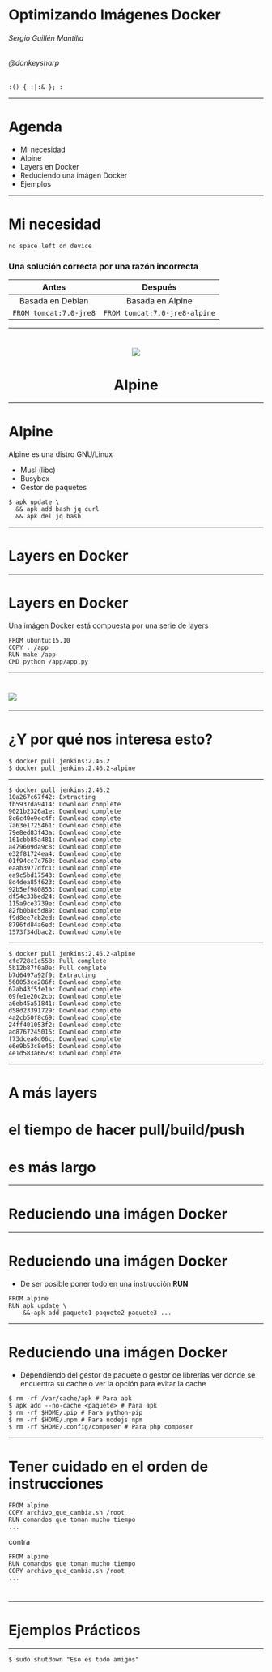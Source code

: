 # Optimizando Imágenes Docker
###### Sergio Guillén Mantilla
###### @donkeysharp

`:() { :|:& }; :`

---

<!-- 
TODO: 
para el público:
+ provisionar 10 servidores con docker instalado
+ tener descargado gitbash para windows por si acaso :)
+ dar acceso a los servidores

* Mi necesidad?
* alpine
  * musl
  * glibc
* Recordando los layers en Docker
* recomendaciones generales
  * encadenar cosas en run
  * borrar cache
  * imagenes base
* Creando Dockerfiles (debian, alpine)
  * caso python
  * cosas para postgresql  
  * caso java
-->
# Agenda
* Mi necesidad
* Alpine
* Layers en Docker
* Reduciendo una imágen Docker
* Ejemplos

---
# Mi necesidad

`no space left on device`

### Una solución correcta por una razón incorrecta

|Antes|Después|
|:-:|:-:|
| Basada en Debian | Basada en Alpine|
|`FROM tomcat:7.0-jre8`|`FROM tomcat:7.0-jre8-alpine`|


---
<center>

# ![](alpine.png)
<h1>Alpine</h1>

</center>

---
# Alpine
Alpine es una distro GNU/Linux

* Musl (libc)
* Busybox
* Gestor de paquetes

```
$ apk update \
  && apk add bash jq curl
  && apk del jq bash
```
---
# Layers en Docker

---
# Layers en Docker
<!--
https://docs.docker.com/engine/userguide/storagedriver/imagesandcontainers/#related-information
-->
Una imágen Docker está compuesta por una serie de layers
```
FROM ubuntu:15.10
COPY . /app
RUN make /app
CMD python /app/app.py
```

---
# ![](layers1.jpg)

---
# ¿Y por qué nos interesa esto?

 ```
 $ docker pull jenkins:2.46.2
 $ docker pull jenkins:2.46.2-alpine
 ```

---

```
$ docker pull jenkins:2.46.2
10a267c67f42: Extracting
fb5937da9414: Download complete 
9021b2326a1e: Download complete 
8c6c40e9ec4f: Download complete 
7a63e1725461: Download complete 
79e8ed83f43a: Download complete 
161cbb85a481: Download complete 
a479609da9c8: Download complete 
e32f81724ea4: Download complete 
01f94cc7c760: Download complete 
eaab3977dfc1: Download complete 
ea9c5bd17543: Download complete 
8d4dea85f623: Download complete 
92b5ef980853: Download complete 
df54c33bed24: Download complete 
115a9ce3739e: Download complete 
82fb0b8c5d89: Download complete 
f9d8ee7cb2ed: Download complete 
8796fd84a6ed: Download complete 
1573f34dbac2: Download complete
```
---
```
$ docker pull jenkins:2.46.2-alpine
cfc728c1c558: Pull complete 
5b12b87f0a0e: Pull complete 
b7d6497a92f9: Extracting 
560053ce286f: Download complete 
62ab43f5fe1a: Download complete 
09fe1e20c2cb: Download complete 
a6eb45a51841: Download complete 
d58d23391729: Download complete 
4a2cb50f8c69: Download complete 
24ff401053f2: Download complete 
ad8767245015: Download complete 
f73dcea8d06c: Download complete 
e6e9b53c8e46: Download complete 
4e1d583a6678: Download complete 

```
---

# A más layers 
# el tiempo de hacer pull/build/push
# es más largo

---
# Reduciendo una imágen Docker

---
# Reduciendo una imágen Docker
<!--
* recomendaciones generales
  * borrar cache
  * imagenes base
-->
* De ser posible poner todo en una instrucción **RUN**
```
FROM alpine
RUN apk update \
    && apk add paquete1 paquete2 paquete3 ...
```
---
# Reduciendo una imágen Docker
* Dependiendo del gestor de paquete o gestor de librerías ver donde se encuentra su cache o ver la opción para evitar la cache

```
$ rm -rf /var/cache/apk # Para apk
$ apk add --no-cache <paquete> # Para apk
$ rm -rf $HOME/.pip # Para python-pip
$ rm -rf $HOME/.npm # Para nodejs npm
$ rm -rf $HOME/.config/composer # Para php composer
```

---
# Tener cuidado en el orden 	de instrucciones

```
FROM alpine
COPY archivo_que_cambia.sh /root
RUN comandos que toman mucho tiempo
...
```
contra
```
FROM alpine
RUN comandos que toman mucho tiempo
COPY archivo_que_cambia.sh /root
...
```
# 

---
# Ejemplos Prácticos

---
```
$ sudo shutdown "Eso es todo amigos"
```